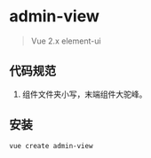 # admin-view

> Vue 2.x element-ui

## 代码规范

1. 组件文件夹小写，末端组件大驼峰。

## 安装

```shell
vue create admin-view
```
